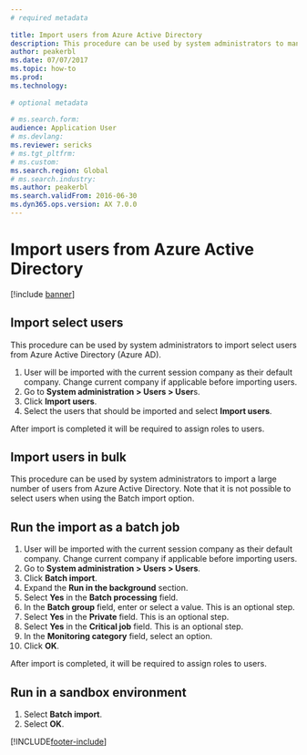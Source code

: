 ```yaml
--- 
# required metadata 
 
title: Import users from Azure Active Directory
description: This procedure can be used by system administrators to manually import selected users or to import a large number of users from Azure Active Directory. 
author: peakerbl
ms.date: 07/07/2017
ms.topic: how-to 
ms.prod:  
ms.technology:  
 
# optional metadata 
 
# ms.search.form:   
audience: Application User 
# ms.devlang:  
ms.reviewer: sericks
# ms.tgt_pltfrm:  
# ms.custom:  
ms.search.region: Global
# ms.search.industry: 
ms.author: peakerbl
ms.search.validFrom: 2016-06-30 
ms.dyn365.ops.version: AX 7.0.0 
---
```

# Import users from Azure Active Directory

[!include [banner](../../../finance/includes/banner.md)]

## Import select users

This procedure can be used by system administrators to import select users from Azure Active Directory (Azure AD).

1. User will be imported with the current session company as their default company. Change current company if applicable before importing users.
2. Go to **System administration > Users > User**s.
3. Click **Import users**.
4. Select the users that should be imported and select **Import users**.

After import is completed it will be required to assign roles to users.

## Import users in bulk

This procedure can be used by system administrators to import a large number of users from Azure Active Directory.
Note that it is not possible to select users when using the Batch import option.

## Run the import as a batch job
1. User will be imported with the current session company as their default company. Change current company if applicable before importing users.
2. Go to **System administration > Users > Users**.
3. Click **Batch import**.
4. Expand the **Run in the background** section.
4. Select **Yes** in the **Batch processing** field.
6. In the **Batch group** field, enter or select a value. This is an optional step.  
7. Select **Yes** in the **Private** field. This is an optional step.  
8. Select **Yes** in the **Critical job** field. This is an optional step.  
9. In the **Monitoring category** field, select an option.
10. Click **OK**.

After import is completed, it will be required to assign roles to users.

## Run in a sandbox environment
1. Select **Batch import**.
2. Select **OK**.


[!INCLUDE[footer-include](../../../includes/footer-banner.md)]